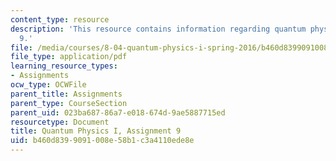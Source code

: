 ```yaml
---
content_type: resource
description: 'This resource contains information regarding quantum physics: Assignment
  9.'
file: /media/courses/8-04-quantum-physics-i-spring-2016/b460d8399091008e58b1c3a4110ede8e_MIT8_04S16_ps9_2016.pdf
file_type: application/pdf
learning_resource_types:
- Assignments
ocw_type: OCWFile
parent_title: Assignments
parent_type: CourseSection
parent_uid: 023ba687-86a7-e018-674d-9ae5887715ed
resourcetype: Document
title: Quantum Physics I, Assignment 9
uid: b460d839-9091-008e-58b1-c3a4110ede8e
---
```

